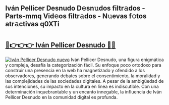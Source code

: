 ## Iván Pellicer Desnudo D𝚎sn𝚞dos filtr𝚊dos - Parts-mmq Vid𝚎os filtr𝚊dos - N𝚞evas f𝚘tos atr𝚊ctivas q0XTi

# <h2><a href="http://mb4s261.tromn.icu/?c=Iv%c3%a1n+Pellicer+Desnudo">🔗👉👉👉 Iván Pellicer Desnudo 🔗🔗</a></h2>

[![Iván Pellicer Desnudo nuevo](https://i.imgur.com/pEAQMta.gif)](http://mb4s261.tromn.icu/?c=Iv%c3%a1n+Pellicer+Desnudo)
Iván Pellicer Desnudo, una figura enigmática y compleja, desafía la categorización fácil. Su enfoque poco ortodoxo para construir una presencia en la web ha magnetizado y ofendido a los observadores, generando debates sobre el consentimiento, la moralidad y las complejidades de las sociedades digitales. A pesar de la ambigüedad de sus intenciones, su impacto en la cultura en línea es indiscutible. Con una determinación inquebrantable y un encanto innegable, la influencia de Iván Pellicer Desnudo en la comunidad digital es profunda.
